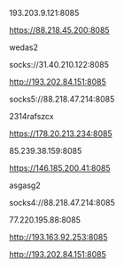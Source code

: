 193.203.9.121:8085

https://88.218.45.200:8085

wedas2

socks://31.40.210.122:8085

http://193.202.84.151:8085

socks5://88.218.47.214:8085

2314rafszcx

https://178.20.213.234:8085

85.239.38.159:8085

https://146.185.200.41:8085

asgasg2

socks4://88.218.47.214:8085

77.220.195.88:8085

http://193.163.92.253:8085

http://193.202.84.151:8085

